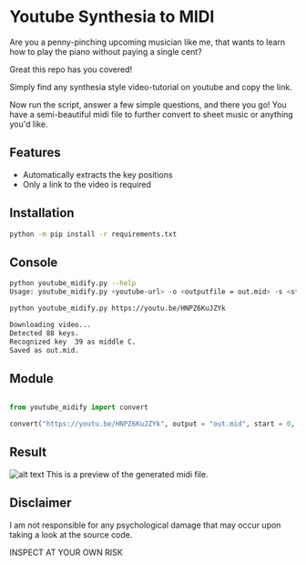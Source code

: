
# Youtube Synthesia to MIDI

Are you a penny-pinching upcoming musician like me, that wants to learn how to play the piano without paying a single cent?

Great this repo has you covered!

Simply find any synthesia style video-tutorial on youtube and copy the link.

Now run the script, answer a few simple questions, and there you go! You have a semi-beautiful midi file to further convert to sheet music or anything you'd like.


## Features

- Automatically extracts the key positions
- Only a link to the video is required

## Installation

```bash
python -m pip install -r requirements.txt
```


## Console

```bash
python youtube_midify.py --help
Usage: youtube_midify.py <youtube-url> -o <outputfile = out.mid> -s <start_in_seconds = 0> -e <end_in_seconds = -1> -t <activation_threshold = 30> -k <proportional_keyboard_height_from_top = 0.88>

python youtube_midify.py https://youtu.be/HNPZ6KuJZYk

Downloading video...
Detected 88 keys.
Recognized key  39 as middle C.
Saved as out.mid.
```

## Module
```python

from youtube_midify import convert

convert("https://youtu.be/HNPZ6KuJZYk", output = "out.mid", start = 0, end = -1, keyboard_height = 0.85, threshold = 30)

```
## Result
![alt text](https://github.com/41pha1/MIDI-Converter/blob/main/example-midi.png?width=400)
This is a preview of the generated midi file.

## Disclaimer

I am not responsible for any psychological damage that may occur upon taking a look at the source code.

INSPECT AT YOUR OWN RISK
